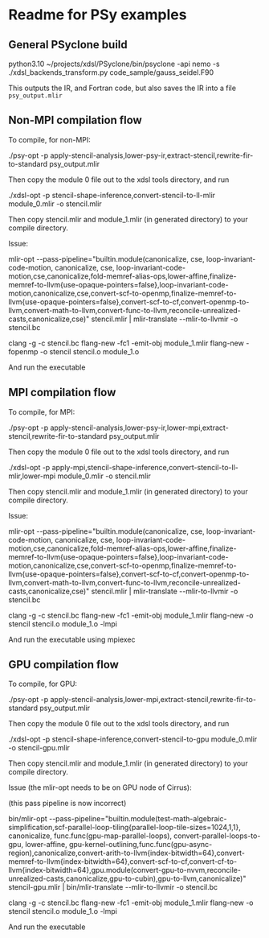 # Readme for PSy examples

## General PSyclone build

python3.10 ~/projects/xdsl/PSyclone/bin/psyclone -api nemo -s ./xdsl_backends_transform.py code_sample/gauss_seidel.F90

This outputs the IR, and Fortran code, but also saves the IR into a file `psy_output.mlir`

## Non-MPI compilation flow

To compile, for non-MPI:

./psy-opt -p apply-stencil-analysis,lower-psy-ir,extract-stencil,rewrite-fir-to-standard psy_output.mlir

Then copy the module 0 file out to the xdsl tools directory, and run

./xdsl-opt -p stencil-shape-inference,convert-stencil-to-ll-mlir module_0.mlir -o stencil.mlir

Then copy stencil.mlir and module_1.mlir (in generated directory) to your compile directory.

Issue:

mlir-opt --pass-pipeline="builtin.module(canonicalize, cse, loop-invariant-code-motion, canonicalize, cse, loop-invariant-code-motion,cse,canonicalize,fold-memref-alias-ops,lower-affine,finalize-memref-to-llvm{use-opaque-pointers=false},loop-invariant-code-motion,canonicalize,cse,convert-scf-to-openmp,finalize-memref-to-llvm{use-opaque-pointers=false},convert-scf-to-cf,convert-openmp-to-llvm,convert-math-to-llvm,convert-func-to-llvm,reconcile-unrealized-casts,canonicalize,cse)" stencil.mlir | mlir-translate --mlir-to-llvmir -o stencil.bc

clang -g -c stencil.bc flang-new -fc1 -emit-obj module_1.mlir flang-new -fopenmp -o stencil stencil.o module_1.o

And run the executable

## MPI compilation flow

To compile, for MPI:

./psy-opt -p apply-stencil-analysis,lower-psy-ir,lower-mpi,extract-stencil,rewrite-fir-to-standard psy_output.mlir

Then copy the module 0 file out to the xdsl tools directory, and run

./xdsl-opt -p apply-mpi,stencil-shape-inference,convert-stencil-to-ll-mlir,lower-mpi module_0.mlir -o stencil.mlir

Then copy stencil.mlir and module_1.mlir (in generated directory) to your compile directory.

Issue:

mlir-opt --pass-pipeline="builtin.module(canonicalize, cse, loop-invariant-code-motion, canonicalize, cse, loop-invariant-code-motion,cse,canonicalize,fold-memref-alias-ops,lower-affine,finalize-memref-to-llvm{use-opaque-pointers=false},loop-invariant-code-motion,canonicalize,cse,convert-scf-to-openmp,finalize-memref-to-llvm{use-opaque-pointers=false},convert-scf-to-cf,convert-openmp-to-llvm,convert-math-to-llvm,convert-func-to-llvm,reconcile-unrealized-casts,canonicalize,cse)" stencil.mlir | mlir-translate --mlir-to-llvmir -o stencil.bc

clang -g -c stencil.bc flang-new -fc1 -emit-obj module_1.mlir flang-new -o stencil stencil.o module_1.o -lmpi

And run the executable using mpiexec

## GPU compilation flow

To compile, for GPU:

./psy-opt -p apply-stencil-analysis,lower-mpi,extract-stencil,rewrite-fir-to-standard psy_output.mlir

Then copy the module 0 file out to the xdsl tools directory, and run

./xdsl-opt -p stencil-shape-inference,convert-stencil-to-gpu module_0.mlir -o stencil-gpu.mlir

Then copy stencil.mlir and module_1.mlir (in generated directory) to your compile directory.

Issue (the mlir-opt needs to be on GPU node of Cirrus):

(this pass pipeline is now incorrect)

bin/mlir-opt --pass-pipeline="builtin.module(test-math-algebraic-simplification,scf-parallel-loop-tiling{parallel-loop-tile-sizes=1024,1,1}, canonicalize, func.func(gpu-map-parallel-loops), convert-parallel-loops-to-gpu, lower-affine, gpu-kernel-outlining,func.func(gpu-async-region),canonicalize,convert-arith-to-llvm{index-bitwidth=64},convert-memref-to-llvm{index-bitwidth=64},convert-scf-to-cf,convert-cf-to-llvm{index-bitwidth=64},gpu.module(convert-gpu-to-nvvm,reconcile-unrealized-casts,canonicalize,gpu-to-cubin),gpu-to-llvm,canonicalize)" stencil-gpu.mlir | bin/mlir-translate --mlir-to-llvmir -o stencil.bc

clang -g -c stencil.bc flang-new -fc1 -emit-obj module_1.mlir flang-new -o stencil stencil.o module_1.o -lmpi

And run the executable
